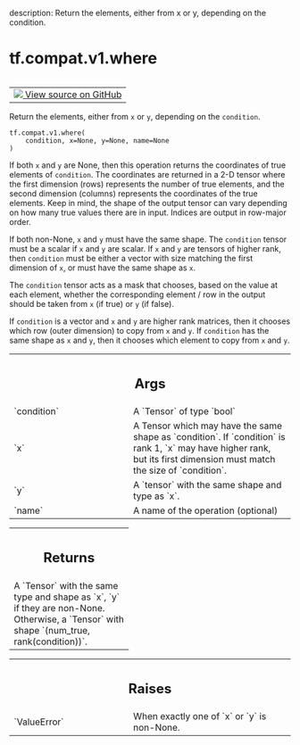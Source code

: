 description: Return the elements, either from x or y, depending on the condition.

<div itemscope itemtype="http://developers.google.com/ReferenceObject">
<meta itemprop="name" content="tf.compat.v1.where" />
<meta itemprop="path" content="Stable" />
</div>

# tf.compat.v1.where

<!-- Insert buttons and diff -->

<table class="tfo-notebook-buttons tfo-api nocontent" align="left">
<td>
  <a target="_blank" href="https://github.com/tensorflow/tensorflow/blob/r2.4/tensorflow/python/ops/array_ops.py#L4434-L4485">
    <img src="https://www.tensorflow.org/images/GitHub-Mark-32px.png" />
    View source on GitHub
  </a>
</td>
</table>



Return the elements, either from `x` or `y`, depending on the `condition`.

<pre class="devsite-click-to-copy prettyprint lang-py tfo-signature-link">
<code>tf.compat.v1.where(
    condition, x=None, y=None, name=None
)
</code></pre>



<!-- Placeholder for "Used in" -->

If both `x` and `y` are None, then this operation returns the coordinates of
true elements of `condition`.  The coordinates are returned in a 2-D tensor
where the first dimension (rows) represents the number of true elements, and
the second dimension (columns) represents the coordinates of the true
elements. Keep in mind, the shape of the output tensor can vary depending on
how many true values there are in input. Indices are output in row-major
order.

If both non-None, `x` and `y` must have the same shape.
The `condition` tensor must be a scalar if `x` and `y` are scalar.
If `x` and `y` are tensors of higher rank, then `condition` must be either a
vector with size matching the first dimension of `x`, or must have the same
shape as `x`.

The `condition` tensor acts as a mask that chooses, based on the value at each
element, whether the corresponding element / row in the output should be taken
from `x` (if true) or `y` (if false).

If `condition` is a vector and `x` and `y` are higher rank matrices, then it
chooses which row (outer dimension) to copy from `x` and `y`. If `condition`
has the same shape as `x` and `y`, then it chooses which element to copy from
`x` and `y`.

<!-- Tabular view -->
 <table class="responsive fixed orange">
<colgroup><col width="214px"><col></colgroup>
<tr><th colspan="2"><h2 class="add-link">Args</h2></th></tr>

<tr>
<td>
`condition`
</td>
<td>
A `Tensor` of type `bool`
</td>
</tr><tr>
<td>
`x`
</td>
<td>
A Tensor which may have the same shape as `condition`. If `condition` is
rank 1, `x` may have higher rank, but its first dimension must match the
size of `condition`.
</td>
</tr><tr>
<td>
`y`
</td>
<td>
A `tensor` with the same shape and type as `x`.
</td>
</tr><tr>
<td>
`name`
</td>
<td>
A name of the operation (optional)
</td>
</tr>
</table>



<!-- Tabular view -->
 <table class="responsive fixed orange">
<colgroup><col width="214px"><col></colgroup>
<tr><th colspan="2"><h2 class="add-link">Returns</h2></th></tr>
<tr class="alt">
<td colspan="2">
A `Tensor` with the same type and shape as `x`, `y` if they are non-None.
Otherwise, a `Tensor` with shape `(num_true, rank(condition))`.
</td>
</tr>

</table>



<!-- Tabular view -->
 <table class="responsive fixed orange">
<colgroup><col width="214px"><col></colgroup>
<tr><th colspan="2"><h2 class="add-link">Raises</h2></th></tr>

<tr>
<td>
`ValueError`
</td>
<td>
When exactly one of `x` or `y` is non-None.
</td>
</tr>
</table>

